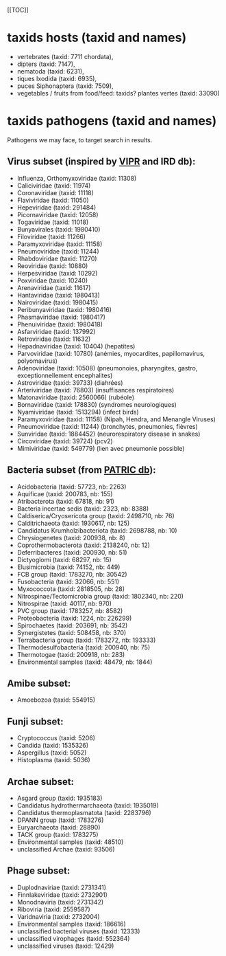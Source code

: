[[TOC]]

# taxids hosts (taxid and names)

- vertebrates (taxid: 7711  chordata),
- dipters (taxid: 7147),
- nematoda (taxid: 6231),
- tiques Ixodida (taxid: 6935),
- puces Siphonaptera (taxid: 7509),
- vegetables / fruits from food/feed: taxids? plantes vertes (taxid: 33090)

# taxids pathogens (taxid and names)

Pathogens we may face, to target search in results.

## Virus subset (inspired by [VIPR](https://www.viprbrc.org/brc/home.spg?decorator=vipr) and IRD db):
  - Influenza, Orthomyxoviridae (taxid: 11308)
  - Caliciviridae (taxid: 11974)
  - Coronaviridae (taxid: 11118)
  - Flaviviridae (taxid: 11050)
  - Hepeviridae (taxid: 291484)
  - Picornaviridae (taxid: 12058)
  - Togaviridae (taxid: 11018)
  - Bunyavirales (taxid: 1980410)
  - Filoviridae (taxid: 11266)
  - Paramyxoviridae (taxid: 11158)
  - Pneumoviridae (taxid: 11244)
  - Rhabdoviridae (taxid: 11270)
  - Reoviridae (taxid: 10880)
  - Herpesviridae (taxid: 10292)
  - Poxviridae (taxid: 10240)
  - Arenaviridae (taxid: 11617)
  - Hantaviridae (taxid: 1980413)
  - Nairoviridae (taxid: 1980415)
  - Peribunyaviridae (taxid: 1980416)
  - Phasmaviridae (taxid: 1980417)
  - Phenuiviridae (taxid: 1980418)
  - Asfarviridae (taxid: 137992)
  - Retroviridae (taxid: 11632)
  - Hepadnaviridae (taxid: 10404) (hepatites)
  - Parvoviridae (taxid: 10780) (anémies, myocardites, papillomavirus, polyomavirus)
  - Adenoviridae (taxid: 10508) (pneumonoies, pharyngites, gastro, exceptionnellement encephalites)
  - Astroviridae (taxid: 39733) (diahrées)
  - Arteriviridae (taxid: 76803) (insuffisances respiratoires)
  - Matonaviridae (taxid: 2560066) (rubéole)
  - Bornaviridae (taxid: 178830) (syndromes neurologiques)
  - Nyamiviridae (taxid: 1513294) (infect birds)
  - Paramyxoviridae (taxid: 11158) (Nipah, Hendra, and Menangle Viruses)
  - Pneumoviridae (taxid: 11244) (bronchytes, pneumonies, fièvres)
  - Sunviridae (taxid: 1884452) (neurorespiratory disease in snakes)
  - Circoviridae (taxid: 39724) (pcv2)
  - Mimiviridae (taxid: 549779) (lien avec pneumonie possible)
  
## Bacteria subset (from [PATRIC db](patricbrc.org)):
  - Acidobacteria (taxid: 57723, nb: 2263)
  - Aquificae (taxid: 200783, nb: 155)
  - Atribacterota (taxid: 67818, nb: 91)
  - Bacteria incertae sedis (taxid: 2323, nb: 8388)
  - Caldiserica/Cryosericota group (taxid: 2498710, nb: 76)
  - Calditrichaeota (taxid: 1930617, nb: 125)
  - Candidatus Krumholzibacteriota (taxid: 2698788, nb: 10)
  - Chrysiogenetes (taxid: 200938, nb: 8)
  - Coprothermobacterota (taxid: 2138240, nb: 12)
  - Deferribacteres (taxid: 200930, nb: 51)
  - Dictyoglomi (taxid: 68297, nb: 15)
  - Elusimicrobia (taxid: 74152, nb: 449)
  - FCB group (taxid: 1783270, nb: 30542)
  - Fusobacteria (taxid: 32066, nb: 551)
  - Myxococcota (taxid: 2818505, nb: 28)
  - Nitrospinae/Tectomicrobia group (taxid: 1802340, nb: 220)
  - Nitrospirae (taxid: 40117, nb: 970)
  - PVC group (taxid: 1783257, nb: 8582)
  - Proteobacteria (taxid: 1224, nb: 226299)
  - Spirochaetes (taxid: 203691, nb: 3542)
  - Synergistetes (taxid: 508458, nb: 370)
  - Terrabacteria group (taxid: 1783272, nb: 193333)
  - Thermodesulfobacteria (taxid: 200940, nb: 75)
  - Thermotogae (taxid: 200918, nb: 283)
  - Environmental samples (taxid: 48479, nb: 1844)


## Amibe subset:
  - Amoebozoa (taxid: 554915)

## Funji subset:
  - Cryptococcus (taxid: 5206)
  - Candida (taxid: 1535326)
  - Aspergillus (taxid: 5052)
  - Histoplasma (taxid: 5036)


## Archae subset:
  - Asgard group (taxid: 1935183)
  - Candidatus hydrothermarchaeota (taxid: 1935019)
  - Candidatus thermoplasmatota (taxid: 2283796)
  - DPANN group (taxid: 1783276)
  - Euryarchaeota (taxid: 28890)
  - TACK group (taxid: 1783275)
  - Environmental samples (taxid: 48510)
  - unclassified Archae (taxid: 93506)

## Phage subset:
  - Duplodnaviriae (taxid: 2731341)
  - Finnlakeviridae (taxid: 2732901)
  - Monodnaviria (taxid: 2731342)
  - Riboviria (taxid: 2559587)
  - Varidnaviria (taxid: 2732004)
  - Environmental samples (taxid: 186616)
  - unclassified bacterial viruses (taxid: 12333)
  - unclassified virophages (taxid: 552364)
  - unclassified viruses (taxid: 12429)
